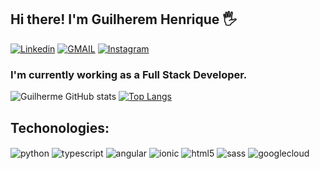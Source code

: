 ## Hi there! I'm Guilherem Henrique 🖐️

[![Linkedin](https://img.shields.io/badge/LinkedIn-0077B5?style=for-the-badge&logo=linkedin&logoColor=white
)](https://www.linkedin.com/in/guilherme-henrique-lima-ramos-b54b4015b)
[![GMAIL](https://img.shields.io/badge/Gmail-D14836?style=for-the-badge&logo=gmail&logoColor=white
)](guilhermehlr9@gmail.com)
[![Instagram](https://img.shields.io/badge/Instagram-E4405F?style=for-the-badge&logo=instagram&logoColor=white)](https://www.instagram.com/guilherme.hlr)

### I'm currently working as a Full Stack Developer.


![Guilherme GitHub stats](https://github-readme-stats.vercel.app/api?username=guihlr&show_icons=true&theme=tokyonight&count_private=true)
[![Top Langs](https://github-readme-stats.vercel.app/api/top-langs/?username=guihlr&layout=compact&theme=tokyonight&)](https://github.com/guihlr/github-readme-stats)


## Techonologies:

<div style="display: inline_block">
  <img align="center" alt="python" src="https://img.shields.io/badge/Python-14354C?style=for-the-badge&logo=python&logoColor=white" />
  <img align="center" alt="typescript" src="https://img.shields.io/badge/TypeScript-007ACC?style=for-the-badge&logo=typescript&logoColor=white" />
  <img align="center" alt="angular" src="https://img.shields.io/badge/Angular-DD0031?style=for-the-badge&logo=angular&logoColor=white" />
  <img align="center" alt="ionic" src="https://img.shields.io/badge/Ionic-3880FF?style=for-the-badge&logo=ionic&logoColor=white" />
  <img align="center" alt="html5" src="https://img.shields.io/badge/HTML-239120?style=for-the-badge&logo=html5&logoColor=white" />
  <img align="center" alt="sass" src="https://img.shields.io/badge/Sass-CC6699?style=for-the-badge&logo=sass&logoColor=white" />
  <img align="center" alt="googlecloud" src="https://img.shields.io/badge/Google_Cloud-4285F4?style=for-the-badge&logo=google-cloud&logoColor=white" />
</div><br/>
